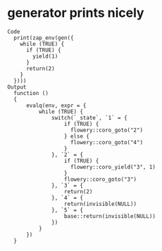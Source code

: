 # generator prints nicely

    Code
      print(zap_env(gen({
        while (TRUE) {
          if (TRUE) {
            yield(1)
          }
          return(2)
        }
      })))
    Output
      function () 
      {
          evalq(env, expr = {
              while (TRUE) {
                  switch(`_state`, `1` = {
                      if (TRUE) {
                        flowery::coro_goto("2")
                      } else {
                        flowery::coro_goto("4")
                      }
                  }, `2` = {
                      if (TRUE) {
                        flowery::coro_yield("3", 1)
                      }
                      flowery::coro_goto("3")
                  }, `3` = {
                      return(2)
                  }, `4` = {
                      return(invisible(NULL))
                  }, `5` = {
                      base::return(invisible(NULL))
                  })
              }
          })
      }


